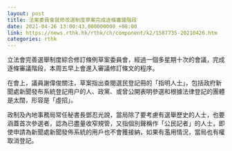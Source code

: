 ```yaml
---
layout: post
title: 法案委員會就修改選制度草案完成逐條審議階段
date: 2021-04-26 13:00:43.000000000 +08:00
link: https://news.rthk.hk/rthk/ch/component/k2/1587735-20210426.htm
categories: rthk
---
```


立法會完善選舉制度綜合修訂條例草案委員會，經過一個多星期十次的會議，完成逐條審議階段，本周五早上會進入審議修訂條文的程序。

在會上，議員謝偉俊關注，草案指出查閱選民登記冊的「指明人士」，包括政府新聞處新聞發布系統登記用户的人、政黨、或曾公開表明參選和根據法律登記的團體是太闊，形容是「虛招」。

政制及內地事務局常任秘書長鄧忍光說，當局除了要考慮有選舉歷史的人士，也要涵蓋首次參選者，認為已盡量收窄規管，又指個別聲稱作「公民記者」的人士，即使申請為新聞處新聞發佈系統的用戶也不會獲接納，如果有濫用情況，當局也有權取消登記。

